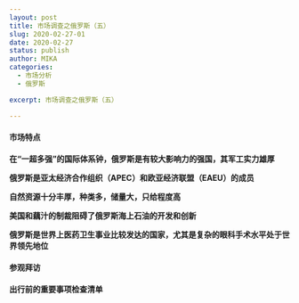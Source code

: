 ```yaml
---
layout: post
title: 市场调查之俄罗斯（五）
slug: 2020-02-27-01
date: 2020-02-27
status: publish
author: MIKA
categories: 
  - 市场分析
  - 俄罗斯

excerpt: 市场调查之俄罗斯（五）

---
```


#### 市场特点

**在“一超多强”的国际体系钟，俄罗斯是有较大影响力的强国，其军工实力雄厚**

**俄罗斯是亚太经济合作组织（APEC）和欧亚经济联盟（EAEU）的成员**

**自然资源十分丰厚，种类多，储量大，只给程度高**

**美国和藕汁的制裁阻碍了俄罗斯海上石油的开发和创新**

**俄罗斯是世界上医药卫生事业比较发达的国家，尤其是复杂的眼科手术水平处于世界领先地位**

#### 参观拜访

**出行前的重要事项检查清单**

